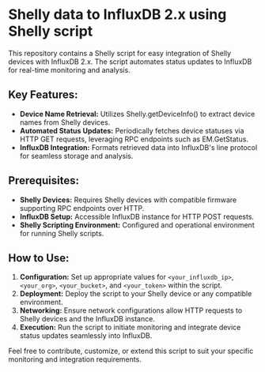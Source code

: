 # Shelly data to InfluxDB 2.x using Shelly script

This repository contains a Shelly script for easy integration of Shelly devices with InfluxDB 2.x. The script automates status updates to InfluxDB for real-time monitoring and analysis.

## Key Features:
- **Device Name Retrieval:** Utilizes Shelly.getDeviceInfo() to extract device names from Shelly devices.
- **Automated Status Updates:** Periodically fetches device statuses via HTTP GET requests, leveraging RPC endpoints such as EM.GetStatus.
- **InfluxDB Integration:** Formats retrieved data into InfluxDB's line protocol for seamless storage and analysis.

## Prerequisites:
- **Shelly Devices:** Requires Shelly devices with compatible firmware supporting RPC endpoints over HTTP.
- **InfluxDB Setup:** Accessible InfluxDB instance for HTTP POST requests.
- **Shelly Scripting Environment:** Configured and operational environment for running Shelly scripts.

## How to Use:
1. **Configuration:** Set up appropriate values for `<your_influxdb_ip>`, `<your_org>`, `<your_bucket>`, and `<your_token>` within the script.
2. **Deployment:** Deploy the script to your Shelly device or any compatible environment.
3. **Networking:** Ensure network configurations allow HTTP requests to Shelly devices and the InfluxDB instance.
4. **Execution:** Run the script to initiate monitoring and integrate device status updates seamlessly into InfluxDB.

Feel free to contribute, customize, or extend this script to suit your specific monitoring and integration requirements.
